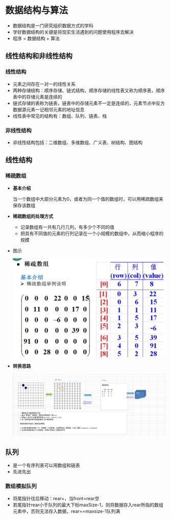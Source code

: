 # 数据结构与算法
* 数据结构是一门研究组织数据方式的学科
* 学好数据结构的关键是将现实生活遇到的问题使用程序去解决
* 程序 = 数据结构 + 算法

## 线性结构和非线性结构

### 线性结构

* 元素之间存在一对一的线性关系
* 两种存储结构：顺序存储、链式结构，顺序存储的线性表又称为顺序表，顺序表中的存储元素是连续的
* 链式存储的表称为链表，链表中的存储元素不一定是连续的，元素节点中反方数据源元素一记相邻元素的地址信息
* 线性表中常见的结构有：数组、队列、链表、栈

### 非线性结构

* 非线性结构包括：二维数组、多维数组、广义表、树结构、图结构

 ## 线性结构

### 稀疏数组

* **基本介绍**

  当一个数组中大部分元素为0，或者为同一个值的数组时，可以用稀疏数组来保存该数组

* **稀疏数组的处理方式**

  * 记录数组有一共有几行几列，有多少个不同的值
  * 把具有不同值的元素的行列记录在一个小规模的数组中，从而缩小程序的规模

* 图示

  ![](../images/algorithm/xishushuzu.png)

* **转换思路**

  ![](../images/algorithm/xishuArrayResult.png)


## 队列

* 是一个有序列表可以用数组和链表
* 先进先出

### 数组模拟队列

* 将尾指针往后移动：rear+，当front=rear空
* 若尾指针rear小于队列的最大下标maxSize-1，则将数据存入rear所指的数组元素中，否则无法存入数据，rear==maxsize-1队列满













